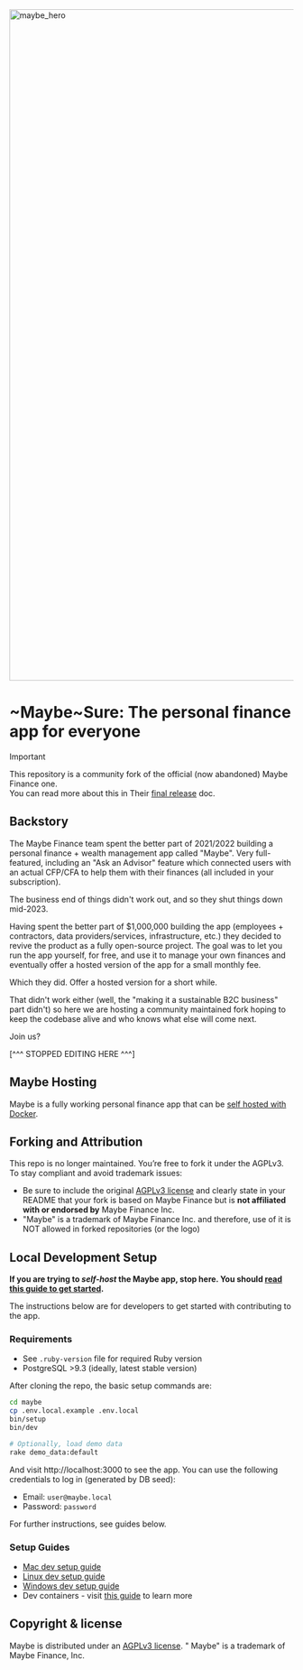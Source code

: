 
<img width="1190" alt="maybe_hero" src="https://github.com/user-attachments/assets/5ed08763-a9ee-42b2-a436-e05038fcf573" />

# ~Maybe~Sure: The personal finance app for everyone

> [!IMPORTANT]
> This repository is a community fork of the official (now abandoned) Maybe Finance one.  
> You can read more about this in Their [final release](https://github.com/maybe-finance/maybe/releases/tag/v0.6.0) doc.

## Backstory

The Maybe Finance team spent the better part of 2021/2022 building a personal
finance + wealth management app called "Maybe". Very full-featured, including
an "Ask an Advisor" feature which connected users with an actual CFP/CFA to
help them with their finances (all included in your subscription).

The business end of things didn't work out, and so they shut things down mid-2023.

Having spent the better part of $1,000,000 building the app (employees +
contractors, data providers/services, infrastructure, etc.) they decided to
revive the product as a fully open-source project. The goal was to
let you run the app yourself, for free, and use it to manage your own finances
and eventually offer a hosted version of the app for a small monthly fee.

Which they did.  Offer a hosted version for a short while.

That didn't work either (well, the "making it a sustainable B2C business" part
didn't) so here we are hosting a community maintained fork hoping to keep the
codebase alive and who knows what else will come next.

Join us?

[^^^ STOPPED EDITING HERE ^^^]

## Maybe Hosting

Maybe is a fully working personal finance app that can be [self hosted with Docker](docs/hosting/docker.md).

## Forking and Attribution

This repo is no longer maintained. You’re free to fork it under the AGPLv3. To stay compliant and avoid trademark issues:

- Be sure to include the original [AGPLv3 license](https://github.com/maybe-finance/maybe/blob/main/LICENSE) and clearly state in your README that your fork is based on Maybe Finance but is **not affiliated with or endorsed by** Maybe Finance Inc.
- "Maybe" is a trademark of Maybe Finance Inc. and therefore, use of it is NOT allowed in forked repositories (or the logo)

## Local Development Setup

**If you are trying to _self-host_ the Maybe app, stop here. You
should [read this guide to get started](docs/hosting/docker.md).**

The instructions below are for developers to get started with contributing to the app.

### Requirements

- See `.ruby-version` file for required Ruby version
- PostgreSQL >9.3 (ideally, latest stable version)

After cloning the repo, the basic setup commands are:

```sh
cd maybe
cp .env.local.example .env.local
bin/setup
bin/dev

# Optionally, load demo data
rake demo_data:default
```

And visit http://localhost:3000 to see the app. You can use the following
credentials to log in (generated by DB seed):

- Email: `user@maybe.local`
- Password: `password`

For further instructions, see guides below.

### Setup Guides

- [Mac dev setup guide](https://github.com/maybe-finance/maybe/wiki/Mac-Dev-Setup-Guide)
- [Linux dev setup guide](https://github.com/maybe-finance/maybe/wiki/Linux-Dev-Setup-Guide)
- [Windows dev setup guide](https://github.com/maybe-finance/maybe/wiki/Windows-Dev-Setup-Guide)
- Dev containers - visit [this guide](https://code.visualstudio.com/docs/devcontainers/containers) to learn more

## Copyright & license

Maybe is distributed under
an [AGPLv3 license](https://github.com/maybe-finance/maybe/blob/main/LICENSE). "
Maybe" is a trademark of Maybe Finance, Inc.
